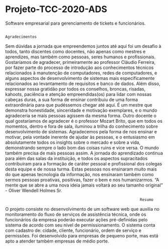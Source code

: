 # Projeto-TCC-2020-ADS
Software empresarial para gerenciamento de tickets e funcionários.


                                                             Agradecimentos

Sem dúvidas a jornada que empreendemos juntos até aqui foi um desafio à todos, tanto discentes como docentes, não apenas como mestres e aprendizes, mas também como pessoas, seres humanos e profissionais.
Gostaríamos de agradecer, primeiramente ao professor Cláudio Ferreira, por fazer parte do processo de introdução aos conhecimentos técnicos relacionados à manutenção de computadores, redes de computadores, e alguns aspectos de desenvolvimento de sistemas mais especificamente relacionados ao levantamento de requisitos e banco de dados. Além disso, expressar nossa gratidão por todos os conselhos, broncas, risadas, kahoots, paciência e atenção empreendidas(os) para lidar com nossas cabeças duras, a sua forma de ensinar contribuiu de uma forma extraordinária para que pudéssemos chegar até aqui. É um mestre que demonstra honestidade, sinceridade e motivação exemplares, e o mundo agradeceria se mais pessoas agissem da mesma forma.
Outro docente o qual gostaríamos de agradecer é o professor Mozart Brito, que em todos os momentos, dentro e fora de sala, iluminou a trilha do conhecimento sobre desenvolvimento de sistemas. Agradecemos pela forma de nos ensinar e motivar, pela vontade inerente de ajudar às pessoas, e o entusiasmo em absolutamente todos os insights sobre o mercado e sobre a vida, demonstrando sempre o lado bom das coisas ruins e vice versa. O mundo também precisa de mais pessoas assim.
A jornada do aprendizado continua para além das salas da instituição, e todos os aspectos supracitados contribuíram para a formação de caráter pessoal e profissional dos colegas desta equipe e de nossa turma. Estas pessoas nos ensinaram muito mais do que apenas tecnologia da informação, nos ensinaram também como sermos pessoas proativas, positivas, fazer o bem e nos humanizarmos. 
“A mente que se abre a uma nova ideia jamais voltará ao seu tamanho original” - Oliver Wendell Holmes Sr.  


                                                                Resumo

O projeto consiste no desenvolvimento de um software web que auxilia no monitoramento do fluxo de serviços de assistência técnica, onde os funcionários da empresa poderão executar ações pré-definidas pelo sistema de acordo com seu nível de permissionamento.
 O sistema conta com cadastro de: cidade, cliente, funcionário, ordem de serviço e permissões.
Foi desenvolvido para empresas de pequeno porte, mas está apto a atender também empresas de médio porte.  

